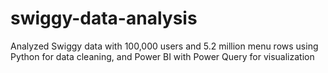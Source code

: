 # swiggy-data-analysis
Analyzed Swiggy data with 100,000 users and 5.2 million menu rows using Python for data cleaning, and Power BI with Power Query for visualization
